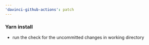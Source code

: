 ```yaml
---
'davinci-github-actions': patch
---
```


### Yarn install

- run the check for the uncommitted changes in working directory
